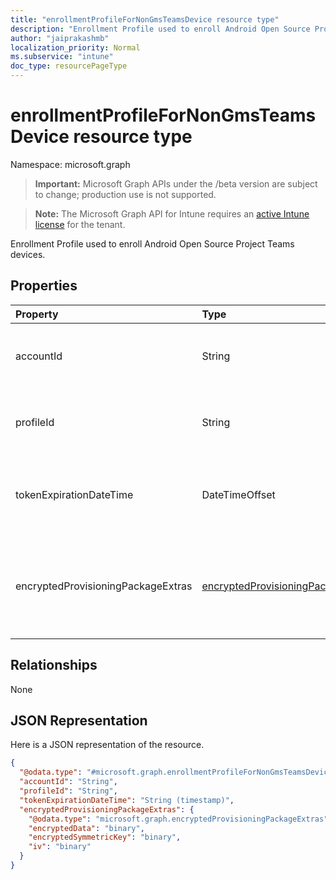 ```yaml
---
title: "enrollmentProfileForNonGmsTeamsDevice resource type"
description: "Enrollment Profile used to enroll Android Open Source Project Teams devices."
author: "jaiprakashmb"
localization_priority: Normal
ms.subservice: "intune"
doc_type: resourcePageType
---
```


# enrollmentProfileForNonGmsTeamsDevice resource type

Namespace: microsoft.graph
> **Important:** Microsoft Graph APIs under the /beta version are subject to change; production use is not supported.

> **Note:** The Microsoft Graph API for Intune requires an [active Intune license](https://go.microsoft.com/fwlink/?linkid=839381) for the tenant.


Enrollment Profile used to enroll Android Open Source Project Teams devices.

## Properties
|Property|Type|Description|
|:---|:---|:---|
|accountId|String|Tenant GUID the enrollment profile belongs to.|
|profileId|String|Unique GUID for the enrollment profile.|
|tokenExpirationDateTime|DateTimeOffset|Date time the most recently created token will expire.|
|encryptedProvisioningPackageExtras|[encryptedProvisioningPackageExtras](../resources/intune-androidforwork-encryptedprovisioningpackageextras.md)|Encrypted base-64 string that contains the provisioning package extras|

## Relationships
None

## JSON Representation
Here is a JSON representation of the resource.
<!-- {
  "blockType": "resource",
  "@odata.type": "microsoft.graph.enrollmentProfileForNonGmsTeamsDevice"
}
-->
``` json
{
  "@odata.type": "#microsoft.graph.enrollmentProfileForNonGmsTeamsDevice",
  "accountId": "String",
  "profileId": "String",
  "tokenExpirationDateTime": "String (timestamp)",
  "encryptedProvisioningPackageExtras": {
    "@odata.type": "microsoft.graph.encryptedProvisioningPackageExtras",
    "encryptedData": "binary",
    "encryptedSymmetricKey": "binary",
    "iv": "binary"
  }
}
```
